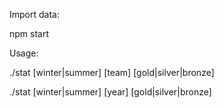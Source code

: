 Import data:

npm start

Usage:

./stat [winter|summer] [team] [gold|silver|bronze]

./stat [winter|summer] [year] [gold|silver|bronze] 
